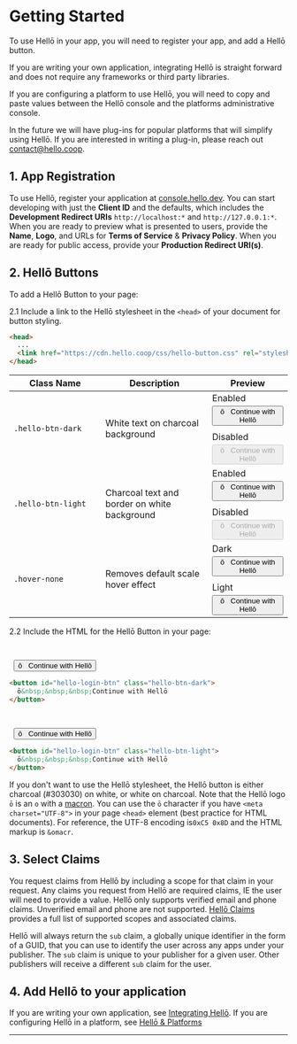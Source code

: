 # Getting Started

To use Hellō in your app, you will need to register your app, and add a Hellō button. 

If you are writing your own application, integrating Hellō is straight forward and does not require any frameworks or third party libraries.

If you are configuring a platform to use Hellō, you will need to copy and paste values between the Hellō console and the platforms administrative console.

In the future we will have plug-ins for popular platforms that will simplify using Hellō. If you are interested in writing a plug-in, please reach out [contact@hello.coop](mailto:contact@hello.coop?subject=Hellō+Plug-in+Inquiry).

## 1. App Registration

To use Hellō, register your application at [console.hello.dev](https://console.hello.dev/). You can start developing with just the **Client ID** and the defaults, which includes the **Development Redirect URIs** `http://localhost:*` and `http://127.0.0.1:*`. When you are ready to preview what is presented to users, provide the **Name**, **Logo**, and URLs for **Terms of Service** & **Privacy Policy**.  When you are ready for public access, provide your **Production Redirect URI(s)**.

## 2. Hellō Buttons

To add a Hellō Button to your page:

2.1 Include a link to the Hellō stylesheet in the `<head>` of your document for button styling.

```html
<head>
  ...
  <link href="https://cdn.hello.coop/css/hello-button.css" rel="stylesheet">
</head>
```
<table>
   <thead>
      <tr>
         <th>Class Name</th>
         <th>Description</th>
         <th>Preview</th>
      </tr>
   </thead>
   <tbody>
      <tr>
         <td style="width: 150px;"><code>.hello-btn-dark</code></td>
         <td>White text on charcoal background</td>
         <td><span>Enabled</span><button class="hello-btn-dark" style="margin-top:4px;">ō&nbsp;&nbsp;&nbsp;Continue with Hellō</button><br><span style="margin-top:10px;display:block;">Disabled</span><button class="hello-btn-dark" disabled="" style="margin-top:4px;">ō&nbsp;&nbsp;&nbsp;Continue with Hellō</button></td>
      </tr>
      <tr>
         <td><code>.hello-btn-light</code></td>
         <td>Charcoal text and border on white background</td>
         <td><span>Enabled</span><button class="hello-btn-light" style="margin-top:4px;">ō&nbsp;&nbsp;&nbsp;Continue with Hellō</button><br><span style="margin-top:10px;display:block;">Disabled</span><button class="hello-btn-light" disabled="" style="margin-top:4px;">ō&nbsp;&nbsp;&nbsp;Continue with Hellō</button></td>
      </tr>
      <tr>
         <td><code>.hover-none</code></td>
         <td>Removes default scale hover effect</td>
         <td><span style="display:block;">Dark</span><button class="hello-btn-dark hover-none" style="margin-top:4px;">ō&nbsp;&nbsp;&nbsp;Continue with Hellō</button><br><span style="margin-top:10px;display:block;">Light</span><button class="hello-btn-light hover-none" style="margin-top:4px;">ō&nbsp;&nbsp;&nbsp;Continue with Hellō</button></td>
      </tr>
   </tbody>
</table>


2.2 Include the HTML for the Hellō Button in your page:


<CodeGroup>
<CodeGroupItem title="Dark Button" active>

<div style="padding: 1rem 0.5rem; padding-top: 0.9rem; margin-top: 1.8rem; margin-bottom: -1rem;">
  <button class="hello-btn-dark">ō&nbsp;&nbsp;&nbsp;Continue with Hellō</button>
</div>

```html
<button id="hello-login-btn" class="hello-btn-dark">
  ō&nbsp;&nbsp;&nbsp;Continue with Hellō 
</button>
```

</CodeGroupItem>
<CodeGroupItem title="White Button">

<div style="padding: 1rem 0.5rem; padding-top: 0.9rem; margin-top: 1.8rem; margin-bottom: -1rem;">
  <button class="hello-btn-light">ō&nbsp;&nbsp;&nbsp;Continue with Hellō</button>
</div>
  
```html
<button id="hello-login-btn" class="hello-btn-light">
  ō&nbsp;&nbsp;&nbsp;Continue with Hellō 
</button>
```
</CodeGroupItem>
</CodeGroup>

If you don't want to use the Hellō stylesheet, the Hellō button is either charcoal (#303030) on white, or white on charcoal. Note that the Hellō logo `ō` is an `o` with a [macron](https://en.wikipedia.org/wiki/Macron_(diacritic)). You can use the `ō` character if you have `<meta charset="UTF-8">` in your page `<head>` element (best practice for HTML documents). For reference, the UTF-8 encoding is`0xC5 0x8D` and the HTML markup is `&omacr`.

## 3. Select Claims

You request claims from Hellō by including a scope for that claim in your request. Any claims you request from Hellō are required claims, IE the user will need to provide a value. Hellō only supports verified email and phone claims. Unverified email and phone are not supported. [Hellō Claims](/documentation/hello-claims.html) provides a full list of supported scopes and associated claims. 

Hellō will always return the `sub` claim, a globally unique identifier in the form of a GUID, that you can use to identify the user across any apps under your publisher. The `sub` claim is unique to your publisher for a given user. Other publishers will receive a different `sub` claim for the user.

## 4. Add Hellō to your application

If you are writing your own application, see [Integrating Hellō](/documentation/Integrating-hello.html). If you are configuring Hellō in a platform, see [Hellō & Platforms](/documentation/hello-platforms.html)

---